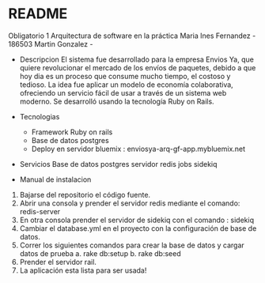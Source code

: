 # README

Obligatorio 1
Arquitectura de software en la práctica
Maria Ines Fernandez - 186503
Martin Gonzalez -  


* Descripcion
El sistema fue desarrollado para la empresa Envios Ya, que quiere revolucionar el mercado de los envíos de paquetes, debido a que hoy dia es un proceso que consume mucho tiempo, el costoso y tedioso. La idea fue aplicar un modelo de economía colaborativa, ofreciendo un servicio fácil de usar a través de un sistema web moderno. Se desarrolló usando la tecnología Ruby on Rails.

* Tecnologias
  - Framework Ruby on rails
  - Base de datos postgres
  - Deploy en servidor bluemix : enviosya-arq-gf-app.mybluemix.net

* Servicios 
  Base de datos postgres
  servidor redis
  jobs sidekiq

* Manual de instalacion 

1.	Bajarse del repositorio el código fuente.
2.	Abrir una consola y prender el servidor redis mediante el comando: redis-server
3.	En otra consola prender el servidor de sidekiq con el comando : sidekiq
4.	Cambiar el database.yml en el proyecto con la configuración de base de datos.
5.	Correr los siguientes comandos para crear la base de datos y cargar datos de prueba
a.	rake db:setup
b.	rake db:seed
6.	Prender el servidor rail.
7.	La aplicación esta lista para ser usada!

